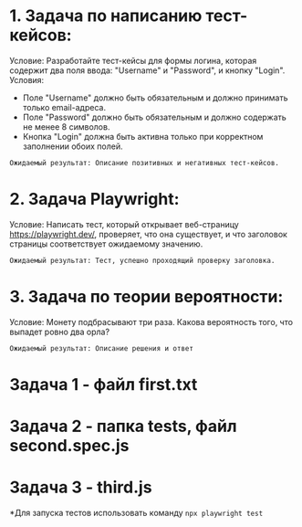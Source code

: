# 1. Задача по написанию тест-кейсов:

Условие: Разработайте тест-кейсы для формы логина, которая содержит два поля ввода: "Username" и "Password", и кнопку "Login". Условия:

- Поле "Username" должно быть обязательным и должно принимать только email-адреса.
- Поле "Password" должно быть обязательным и должно содержать не менее 8 символов.
- Кнопка "Login" должна быть активна только при корректном заполнении обоих полей.

`Ожидаемый результат: Описание позитивных и негативных тест-кейсов.`

# 2. Задача Playwright:

Условие: Написать тест, который открывает веб-страницу https://playwright.dev/, проверяет, что она существует, и что заголовок страницы соответствует ожидаемому значению.

`Ожидаемый результат: Тест, успешно проходящий проверку заголовка.`

# 3. Задача по теории вероятности:

Условие: Монету подбрасывают три раза. Какова вероятность того, что выпадет ровно два орла?

`Ожидаемый результат: Описание решения и ответ`


# Задача 1 - файл first.txt
# Задача 2 - папка tests, файл second.spec.js
# Задача 3 - third.js

*Для запуска тестов использовать команду `npx playwright test` 
